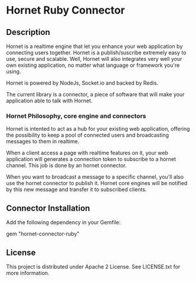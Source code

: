 # Hornet Ruby Connector

## Description

Hornet is a realtime engine that let you enhance your web application by connecting users together. Hornet is a publish/suscribe extremely easy to use, secure and scalable. Well, Hornet will also integrates very well your own existing application, no matter what language or framework you're using.

Hornet is powered by NodeJs, Socket.io and backed by Redis.

The current library is a connector, a piece of software that will make your application able to talk with Hornet. 

### Hornet Philosophy, core engine and connectors

Hornet is intented to act as a hub for your existing web application, offering the possibility to keep a pool of connected users and broadcasting messages to them in realtime.

When a client access a page with realtime features on it, your web application will generates a connection token to subscribe to a hornet channel. This job is done by an hornet connector.

When you want to broadcast a message to a specific channel, you'll also use the hornet connector to publish it. Hornet core engines will be notified by this new message and transfer it to subscribed clients.

## Connector Installation

Add the following dependency in your Gemfile:

  gem "hornet-connector-ruby"

## License

This project is distributed under Apache 2 License. See LICENSE.txt for more information.

